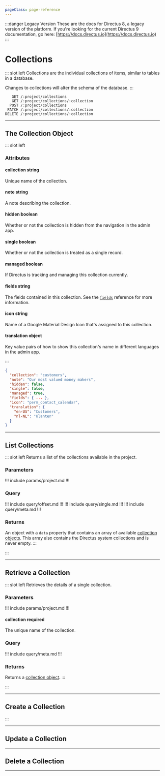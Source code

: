 ```yaml
---
pageClass: page-reference
---
```


:::danger Legacy Version
These are the docs for Directus 8, a legacy version of the platform. If you're looking for the current Directus 9 documentation, go here: [https://docs.directus.io](https://docs.directus.io)
:::

# Collections

<two-up>

::: slot left
Collections are the individual collections of items, similar to tables in a database.

Changes to collections will alter the schema of the database.
:::

<info-box title="Endpoints" slot="right">

```endpoints
   GET /:project/collections
   GET /:project/collections/:collection
  POST /:project/collections
 PATCH /:project/collections/:collection
DELETE /:project/collections/:collection
```

</info-box>
</two-up>

---

## The Collection Object

<two-up>

::: slot left
### Attributes

<def-list>

#### collection <def-type>string</def-type>

Unique name of the collection.

#### note <def-type>string</def-type>

A note describing the collection.

#### hidden <def-type>boolean</def-type>

Whether or not the collection is hidden from the navigation in the admin app.

#### single <def-type>boolean</def-type>

Whether or not the collection is treated as a single record.

#### managed <def-type>boolean</def-type>

If Directus is tracking and managing this collection currently.

#### fields <def-type>string</def-type>

The fields contained in this collection. See the [`fields`](/api/fields.html) reference for more information.

#### icon <def-type>string</def-type>

Name of a Google Material Design Icon that's assigned to this collection.

#### translation <def-type>object</def-type>

Key value pairs of how to show this collection's name in different languages in the admin app.

</def-list>

:::

<info-box title="Collection object" slot="right" class="sticky">

```json
{
  "collection": "customers",
  "note": "Our most valued money makers",
  "hidden": false,
  "single": false,
  "managed": true,
  "fields": { ... },
  "icon": "perm_contact_calendar",
  "translation": {
    "en-US": "Customers",
    "nl-NL": "Klanten"
  }
}
```

</info-box>
</two-up>

---

## List Collections

<two-up>

::: slot left
Returns a list of the collections available in the project.

### Parameters

<def-list>

!!! include params/project.md !!!

</def-list>

### Query

<def-list>

!!! include query/offset.md !!!
!!! include query/single.md !!!
!!! include query/meta.md !!!

</def-list>

### Returns

An object with a `data` property that contains an array of available [collection objects](#the-collection-object). This array also contains the Directus system collections and is never empty.
:::

<template slot="right">
<div class="sticky">
<info-box title="Endpoint">

```endpoints
GET /:project/collections
```

</info-box>

<info-box title="Response">

```json
{
  "data": [
  	{
      "collection": "customers",
      "note": "Our most valued money makers",
      "hidden": false,
      "single": false,
      "managed": true,
      "fields": { ... },
      "icon": "perm_contact_calendar",
      "translation": {
        "en-US": "Customers",
        "nl-NL": "Klanten"
      }
    },
    { ... },
    { ... }
  ]
}
```
</info-box>
</div>
</template>
:::

</two-up>

---

## Retrieve a Collection

<two-up>

::: slot left
Retrieves the details of a single collection.

### Parameters

<def-list>

!!! include params/project.md !!!

#### collection <def-type alert>required</def-type>
The unique name of the collection.

</def-list>

### Query

<def-list>

!!! include query/meta.md !!!

</def-list>

### Returns

Returns a [collection object](#the-collection-object).
:::

<template slot="right">
<div class="sticky">
<info-box title="Endpoint">

```endpoints
GET /:project/collections/:collection
```

</info-box>

<info-box title="Response">

```json
{
  "data": {
    "collection": "customers",
    "note": "Our most valued money makers",
    "hidden": false,
    "single": false,
    "managed": true,
    "fields": { ... },
    "icon": "perm_contact_calendar",
    "translation": {
      "en-US": "Customers",
      "nl-NL": "Klanten"
    }
  }
}
```
</info-box>
</div>
</template>
:::

</two-up>

---

## Create a Collection

<two-up>
<template slot="left">

Create a new collection in Directus.

### Parameters

<def-list>

!!! include params/project.md !!!

</def-list>

### Attributes

<def-list>

#### collection <def-type alert>Required</def-type>

Unique name of the collection.

#### fields <def-type alert>Required</def-type>

The fields contained in this collection. See the [`fields`](/api/fields.html) reference for more information.

Each individual field requires `field`, `type`, and `interface` to be provided.

::: warning
Don't forget to create a primary key field in your collection. Without it, Directus won't be able to work correctly.
:::

#### note <def-type>optional</def-type>

A note describing the collection.

#### hidden <def-type>optional</def-type>

Whether or not the collection is hidden from the navigation in the admin app.

#### single <def-type>optional</def-type>

Whether or not the collection is treated as a single record.

#### managed <def-type>optional</def-type>

If Directus is tracking and managing this collection currently.

#### icon <def-type>optional</def-type>

Name of a Google Material Design Icon that's assigned to this collection.

#### translation <def-type>optional</def-type>

Key value pairs of how to show this collection's name in different languages in the admin app.

</def-list>

### Query

<def-list>

!!! include query/meta.md !!!

</def-list>

### Returns

Returns the newly created [collection object](#the-collection-object).

</template>

<template slot="right">
<div class="sticky">
<info-box title="Endpoint">

```endpoints
  POST /:project/collections
```

</info-box>

<info-box title="Request body">

```json
{
  "collection": "my_collection",
  "fields": [
    {
      "field": "id",
      "type": "integer",
      "datatype": "int",
      "length": 11,
      "interface": "numeric",
      "primary_key": true
    }
  ]
}
```
</info-box>

<info-box title="Response">

```json
{
  "data": {
    "collection": "my_collection",
    "managed": true,
    "hidden": false,
    "single": false,
    "icon": null,
    "note": null,
    "translation": null
  }
}
```
</info-box>
</div>
</template>
:::

</two-up>

---

## Update a Collection

<two-up>
<template slot="left">

Update an existing collection.

::: warning
You can't update a collection's name.
:::

### Parameters

<def-list>

!!! include params/project.md !!!

#### collection <def-type alert>required</def-type>
The collection you want to update.

</def-list>

### Attributes

<def-list>

#### note <def-type>optional</def-type>

A note describing the collection.

#### hidden <def-type>optional</def-type>

Whether or not the collection is hidden from the navigation in the admin app.

#### single <def-type>optional</def-type>

Whether or not the collection is treated as a single record.

#### managed <def-type>optional</def-type>

If Directus is tracking and managing this collection currently.

#### icon <def-type>optional</def-type>

Name of a Google Material Design Icon that's assigned to this collection.

#### translation <def-type>optional</def-type>

Key value pairs of how to show this collection's name in different languages in the admin app.

</def-list>

### Query

<def-list>

!!! include query/meta.md !!!

</def-list>

### Returns

Returns the [collection object](#the-collection-object) for the updated collection.

</template>

<template slot="right">
<div class="sticky">
<info-box title="Endpoint">

```endpoints
 PATCH /:project/collections/:collection
```

</info-box>

<info-box title="Request body">

```json
{
  "note": "This is my first collection"
}
```
</info-box>

<info-box title="Response">

```json
{
  "data": {
    "collection": "my_collection",
    "managed": true,
    "hidden": false,
    "single": false,
    "icon": null,
    "note": "This is my first collection",
    "translation": null
  }
}
```

</info-box>
</div>
</template>
</two-up>

---

## Delete a Collection

<two-up>
<template slot="left">

Delete an existing collection.

::: danger
This will delete the whole collection, including the items within. Proceed with caution.
:::

### Parameters

<def-list>

!!! include params/project.md !!!

#### collection <def-type alert>required</def-type>
The collection you want to delete.

</def-list>

### Returns

Returns an empty body with HTTP status 204

</template>

<template slot="right">
<div class="sticky">
<info-box title="Endpoint">

```endpoints
DELETE /:project/collections/:collection
```

</info-box>
</div>
</template>
</two-up>

---